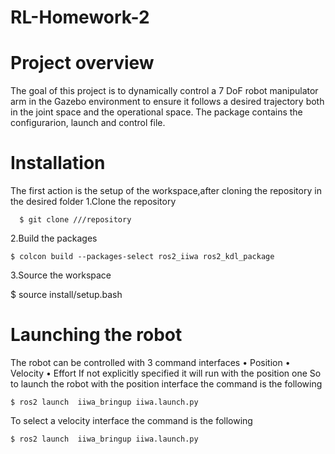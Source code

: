 # RL-Homework-2
# Project overview
The goal of this project is to dynamically control a 7 DoF robot manipulator arm in the Gazebo environment to ensure it follows a desired trajectory both in the joint space and the operational space. The package contains the configurarion, launch and control file.  
# Installation 
The first action is the setup of the workspace,after cloning the repository in the desired folder 
1.Clone the repository 

`  $ git clone ///repository`

2.Build the packages

`$ colcon build --packages-select ros2_iiwa ros2_kdl_package`

3.Source the workspace 

$  source install/setup.bash

# Launching the robot 
The robot can be controlled with 3 command interfaces
    • Position 
    • Velocity 
    • Effort 
If not explicitly specified it will run with the position one 
So to launch the robot with the position interface the command is the following 

`$ ros2 launch  iiwa_bringup iiwa.launch.py `

To select a velocity interface the command is the following 

`$ ros2 launch  iiwa_bringup iiwa.launch.py`

